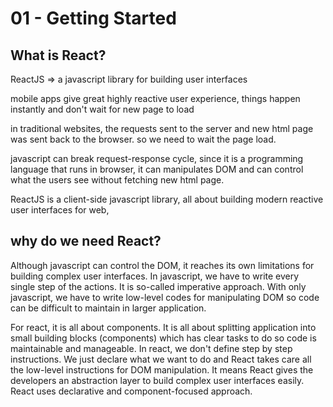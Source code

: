 # 01 - Getting Started

## What is React?

ReactJS => a javascript library for building user interfaces

mobile apps give great highly reactive user experience, things happen instantly and don't wait for new page to load

in traditional websites, the requests sent to the server and new html page was sent back to the browser. so we need to wait the page load.

javascript can break request-response cycle, since it is a programming language that runs in browser, it can manipulates DOM and can control what the users see without fetching new html page.

ReactJS is a client-side javascript library, all about building modern reactive user interfaces for web,

## why do we need React?

Although javascript can control the DOM, it reaches its own limitations for building complex user interfaces. In javascript, we have to write every single step of the actions. It is so-called imperative approach. With only javascript, we have to write low-level codes for manipulating DOM so code can be difficult to maintain in larger application.

For react, it is all about components. It is all about splitting application into small building blocks (components) which has clear tasks to do so code is maintainable and manageable. In react, we don't define step by step instructions. We just declare what we want to do and React takes care all the low-level instructions for DOM manipulation. It means React gives the developers an abstraction layer to build complex user interfaces easily. React uses declarative and component-focused approach.

